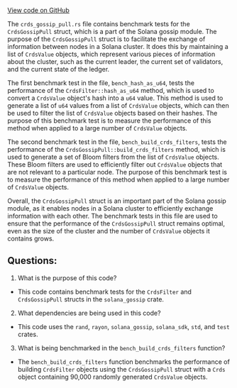 
[View code on GitHub](https://github.com/solana-labs/solana/blob/master/gossip/benches/crds_gossip_pull.rs)

The `crds_gossip_pull.rs` file contains benchmark tests for the `CrdsGossipPull` struct, which is a part of the Solana gossip module. The purpose of the `CrdsGossipPull` struct is to facilitate the exchange of information between nodes in a Solana cluster. It does this by maintaining a list of `CrdsValue` objects, which represent various pieces of information about the cluster, such as the current leader, the current set of validators, and the current state of the ledger.

The first benchmark test in the file, `bench_hash_as_u64`, tests the performance of the `CrdsFilter::hash_as_u64` method, which is used to convert a `CrdsValue` object's hash into a `u64` value. This method is used to generate a list of `u64` values from a list of `CrdsValue` objects, which can then be used to filter the list of `CrdsValue` objects based on their hashes. The purpose of this benchmark test is to measure the performance of this method when applied to a large number of `CrdsValue` objects.

The second benchmark test in the file, `bench_build_crds_filters`, tests the performance of the `CrdsGossipPull::build_crds_filters` method, which is used to generate a set of Bloom filters from the list of `CrdsValue` objects. These Bloom filters are used to efficiently filter out `CrdsValue` objects that are not relevant to a particular node. The purpose of this benchmark test is to measure the performance of this method when applied to a large number of `CrdsValue` objects.

Overall, the `CrdsGossipPull` struct is an important part of the Solana gossip module, as it enables nodes in a Solana cluster to efficiently exchange information with each other. The benchmark tests in this file are used to ensure that the performance of the `CrdsGossipPull` struct remains optimal, even as the size of the cluster and the number of `CrdsValue` objects it contains grows.
## Questions: 
 1. What is the purpose of this code?
- This code contains benchmark tests for the `CrdsFilter` and `CrdsGossipPull` structs in the `solana_gossip` crate.

2. What dependencies are being used in this code?
- This code uses the `rand`, `rayon`, `solana_gossip`, `solana_sdk`, `std`, and `test` crates.

3. What is being benchmarked in the `bench_build_crds_filters` function?
- The `bench_build_crds_filters` function benchmarks the performance of building `CrdsFilter` objects using the `CrdsGossipPull` struct with a `Crds` object containing 90,000 randomly generated `CrdsValue` objects.